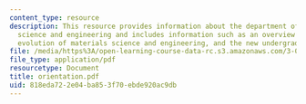 ```yaml
---
content_type: resource
description: This resource provides information about the department of materials
  science and engineering and includes information such as an overview of the department,
  evolution of materials science and engineering, and the new undergraduate curriculum.
file: /media/https%3A/open-learning-course-data-rc.s3.amazonaws.com/3-012-fundamentals-of-materials-science-fall-2005/818eda722e04ba853f70ebde920ac9db_orientation.pdf
file_type: application/pdf
resourcetype: Document
title: orientation.pdf
uid: 818eda72-2e04-ba85-3f70-ebde920ac9db
---
```

